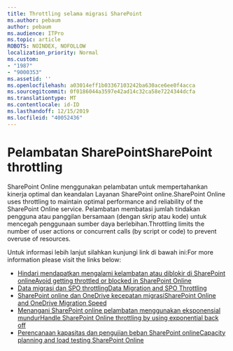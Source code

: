 ```yaml
---
title: Throttling selama migrasi SharePoint
ms.author: pebaum
author: pebaum
ms.audience: ITPro
ms.topic: article
ROBOTS: NOINDEX, NOFOLLOW
localization_priority: Normal
ms.custom:
- "1987"
- "9000353"
ms.assetid: ''
ms.openlocfilehash: a03014eff1b03367103242ba630ace6ee0f4acca
ms.sourcegitcommit: 0f0186044a3597e42ad14c32ca58e7224344dcfa
ms.translationtype: MT
ms.contentlocale: id-ID
ms.lasthandoff: 12/15/2019
ms.locfileid: "40052436"
---
```

# <a name="sharepoint-throttling"></a><span data-ttu-id="02123-102">Pelambatan SharePoint</span><span class="sxs-lookup"><span data-stu-id="02123-102">SharePoint throttling</span></span>

<span data-ttu-id="02123-103">SharePoint Online menggunakan pelambatan untuk mempertahankan kinerja optimal dan keandalan Layanan SharePoint online.</span><span class="sxs-lookup"><span data-stu-id="02123-103">SharePoint Online uses throttling to maintain optimal performance and reliability of the SharePoint Online service.</span></span> <span data-ttu-id="02123-104">Pelambatan membatasi jumlah tindakan pengguna atau panggilan bersamaan (dengan skrip atau kode) untuk mencegah penggunaan sumber daya berlebihan.</span><span class="sxs-lookup"><span data-stu-id="02123-104">Throttling limits the number of user actions or concurrent calls (by script or code) to prevent overuse of resources.</span></span>

<span data-ttu-id="02123-105">Untuk informasi lebih lanjut silahkan kunjungi link di bawah ini:</span><span class="sxs-lookup"><span data-stu-id="02123-105">For more information please visit the links below:</span></span>

- [<span data-ttu-id="02123-106">Hindari mendapatkan mengalami kelambatan atau diblokir di SharePoint online</span><span class="sxs-lookup"><span data-stu-id="02123-106">Avoid getting throttled or blocked in SharePoint Online</span></span>](https://docs.microsoft.com/sharepoint/dev/general-development/how-to-avoid-getting-throttled-or-blocked-in-sharepoint-online)
- [<span data-ttu-id="02123-107">Data migrasi dan SPO throttling</span><span class="sxs-lookup"><span data-stu-id="02123-107">Data Migration and SPO Throttling</span></span>](https://blogs.technet.microsoft.com/sposupport/2017/08/12/data-migration-and-spo-service-throttling/)
- [<span data-ttu-id="02123-108">SharePoint online dan OneDrive kecepatan migrasi</span><span class="sxs-lookup"><span data-stu-id="02123-108">SharePoint Online and OneDrive Migration Speed</span></span>](https://docs.microsoft.com/sharepointmigration/sharepoint-online-and-onedrive-migration-speed)
- [<span data-ttu-id="02123-109">Menangani SharePoint online pelambatan menggunakan eksponensial mundur</span><span class="sxs-lookup"><span data-stu-id="02123-109">Handle SharePoint Online throttling by using exponential back off</span></span>](https://docs.microsoft.com/sharepoint/dev/solution-guidance/handle-sharepoint-online-throttling-by-using-exponential-back-off)
- [<span data-ttu-id="02123-110">Perencanaan kapasitas dan pengujian beban SharePoint online</span><span class="sxs-lookup"><span data-stu-id="02123-110">Capacity planning and load testing SharePoint Online</span></span>](https://support.office.com/article/Capacity-planning-and-load-testing-SharePoint-Online-c932bd9b-fb9a-47ab-a330-6979d03688c0)